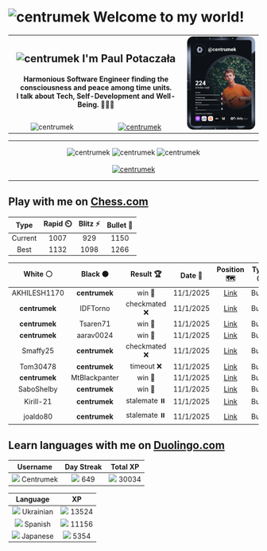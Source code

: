 <h1>
  <img
    src="https://emojis.slackmojis.com/emojis/images/1531849430/4246/blob-sunglasses.gif"
    width="30"
    alt="centrumek"
  />
  Welcome to my world!
</h1>

<table>
  <tbody>
    <tr>
      <td align="center" width="70%" colspan="2">
        <h2>
          <img
            src="https://raw.githubusercontent.com/MartinHeinz/MartinHeinz/master/wave.gif"
            width="30px"
            alt="centrumek"
          />
          I'm Paul Potaczała
        </h2>
        <h4>
          Harmonious Software Engineer finding the consciousness and peace among time units.
          <br/>
          I talk about Tech, Self-Development and Well-Being. 🌿🧘🚀
        </h4>
      </td>
      <td width="30%" rowspan="2">
        <a href="https://app.daily.dev/centrumek">
          <img
            src="./devcard.svg"
            alt="centrumek"
          />
        </a>
      </td>
    </tr>
    <tr align="center">
      <td>
        <img
          src="https://komarev.com/ghpvc/?username=centrumek&label=visitors&color=0e75b6&style=flat"
          alt="centrumek"
        >
      </td>
      <td>
        <a href="https://stackoverflow.com/users/14496012/centrumek">
          <img
            src="https://stackoverflow.com/users/flair/14496012.png?theme=dark"
            alt="centrumek"
          >
        </a>
      </td>
    </tr>
  </tbody>
</table>

---
<div align="center">
  <img 
    src="https://github-readme-stats.vercel.app/api?username=centrumek&show_icons=true&count_private=true&theme=dark&hide_border=true&hide=issues,contribs&bg_color=00000000"
    alt="centrumek"
  />
  <img
    src="https://github-readme-stats.vercel.app/api/top-langs/?username=centrumek&layout=compact&hide_border=true&theme=dark&bg_color=00000000&langs_count=6&exclude_repo=air-statistic-app"
    alt="centrumek"
  />
  <img 
    src="https://github-readme-streak-stats.herokuapp.com?user=centrumek&theme=dark&hide_border=true&background=FFFFFF00"
    alt="centrumek"
  />
  <br/>
  <br/>
  <a href="https://www.buymeacoffee.com/centrumek">
    <img
      src="https://cdn.buymeacoffee.com/buttons/v2/default-orange.png"
      height="50"
      width="210"
      alt="centrumek"
    />
  </a>
</div>

---

## Play with me on [Chess.com](https://www.chess.com/member/centrumek)

<div align="center">
<!--START_SECTION:chessStats-->
<!-- Automatically generated with https://github.com/Balastrong/chess-stats-action -->

| Type | Rapid ⏲️ | Blitz ⚡ | Bullet 🔫 |
|:---:|:---:|:---:|:---:|
| Current | 1007 | 929 | 1150 |
| Best | 1132 | 1098 | 1266 |

| White ⚪ | Black ⚫ | Result 🏆 | Date 📅 | Position 🗺️ | Type 🕕 |
|:---:|:---:|:---:|:---:|:---:|:---:|
| AKHILESH1170 | **centrumek** | win 🥇 | 11/1/2025 | <a href="http://www.ee.unb.ca/cgi-bin/tervo/fen.pl?select=8/pkp4P/1p2R3/8/2P1p3/KP6/P7/7r w - - 1 39">Link</a> | Bullet |
| **centrumek** | IDFTorno | checkmated ❌ | 11/1/2025 | <a href="http://www.ee.unb.ca/cgi-bin/tervo/fen.pl?select=r3k2r/pp3pp1/2p1p3/3p3p/5P2/P1B1P2q/1PP5/R2Q2RK w kq - 2 19">Link</a> | Bullet |
| **centrumek** | Tsaren71 | win 🥇 | 11/1/2025 | <a href="http://www.ee.unb.ca/cgi-bin/tervo/fen.pl?select=2Q5/5b2/4Nk2/3pp1pP/3P2P1/8/8/6K1 b - - 1 45">Link</a> | Bullet |
| **centrumek** | aarav0024 | win 🥇 | 11/1/2025 | <a href="http://www.ee.unb.ca/cgi-bin/tervo/fen.pl?select=r4r2/5p1p/b6k/6Qn/P1P2P2/N6P/7K/5R2 b - - 3 27">Link</a> | Bullet |
| Smaffy25 | **centrumek** | checkmated ❌ | 11/1/2025 | <a href="http://www.ee.unb.ca/cgi-bin/tervo/fen.pl?select=r1rk4/p2Q4/8/4N3/7P/8/PPPN1PP1/2KR3R b - - 4 25">Link</a> | Bullet |
| Tom30478 | **centrumek** | timeout ❌ | 11/1/2025 | <a href="http://www.ee.unb.ca/cgi-bin/tervo/fen.pl?select=2k5/pp6/2p5/1PP4P/5Qp1/2N5/P3rPK1/R7 b - - 0 35">Link</a> | Bullet |
| **centrumek** | MtBlackpanter | win 🥇 | 11/1/2025 | <a href="http://www.ee.unb.ca/cgi-bin/tervo/fen.pl?select=8/1bR5/p3k2p/Pp1p4/3P4/2PK4/Pq6/RN6 b - - 0 32">Link</a> | Bullet |
| SaboShelby | **centrumek** | win 🥇 | 11/1/2025 | <a href="http://www.ee.unb.ca/cgi-bin/tervo/fen.pl?select=r3k1nr/ppp2p1p/3b4/3N2N1/4P3/8/PPP1QP1q/R1B2RK1 w kq - 1 15">Link</a> | Bullet |
| Kirill-21 | **centrumek** | stalemate ⏸️ | 11/1/2025 | <a href="http://www.ee.unb.ca/cgi-bin/tervo/fen.pl?select=k7/P1P5/1K6/1P6/8/8/8/8 b - - 0 61">Link</a> | Bullet |
| joaldo80 | **centrumek** | stalemate ⏸️ | 11/1/2025 | <a href="http://www.ee.unb.ca/cgi-bin/tervo/fen.pl?select=3Q4/5k2/4R2P/5P2/8/6P1/P5K1/8 b - - 0 49">Link</a> | Bullet |

<!--END_SECTION:chessStats-->
</div>

## Learn languages with me on [Duolingo.com](https://www.duolingo.com/profile/Centrumek)

<div align="center">
<!--START_SECTION:duolingoStats-->
<!-- Automatically generated with https://github.com/centrumek/duolingo-readme-stats-->

| Username | Day Streak | Total XP |
|:---:|:---:|:---:|
| <img src="https://raw.githubusercontent.com/centrumek/duolingo-readme-stats/main/assets/duolingo.png" height="12"> Centrumek | <img src="https://raw.githubusercontent.com/centrumek/duolingo-readme-stats/main/assets/streakinactive.svg" height="12"> 649 | <img src="https://raw.githubusercontent.com/centrumek/duolingo-readme-stats/main/assets/xp.svg" height="12"> 30034 | <img src="https://raw.githubusercontent.com/centrumek/duolingo-readme-stats/main/assets/xp.svg" height="12"> 0 |

| Language | XP |
|:---:|:---:|
| <img src="https://raw.githubusercontent.com/centrumek/duolingo-readme-stats/main/assets/langs/ukrainian.svg" height="12"> Ukrainian | <img src="https://raw.githubusercontent.com/centrumek/duolingo-readme-stats/main/assets/xp.svg" height="12"> 13524 |
| <img src="https://raw.githubusercontent.com/centrumek/duolingo-readme-stats/main/assets/langs/spanish.svg" height="12"> Spanish | <img src="https://raw.githubusercontent.com/centrumek/duolingo-readme-stats/main/assets/xp.svg" height="12"> 11156 |
| <img src="https://raw.githubusercontent.com/centrumek/duolingo-readme-stats/main/assets/langs/japanese.svg" height="12"> Japanese | <img src="https://raw.githubusercontent.com/centrumek/duolingo-readme-stats/main/assets/xp.svg" height="12"> 5354 |

<!--END_SECTION:duolingoStats-->
</div>
<!--
**centrumek/centrumek** is a ✨ _special_ ✨ repository because its `README.md` (this file) appears on your GitHub profile.

Here are some ideas to get you started:

- 🔭 I’m currently working on ...
- 🌱 I’m currently learning ...
- 👯 I’m looking to collaborate on ...
- 🤔 I’m looking for help with ...
- 💬 Ask me about ...
- 📫 How to reach me: ...
- 😄 Pronouns: ...
- ⚡ Fun fact: ...
-->

